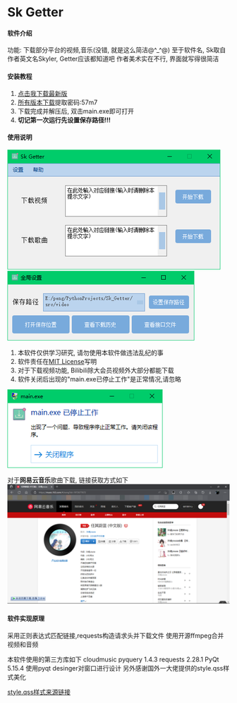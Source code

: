 # Sk Getter

#### 软件介绍
功能: 下载部分平台的视频,音乐(没错, 就是这么简洁@^_^@)
至于软件名, Sk取自作者英文名Skyler, Getter应该都知道吧
作者美术实在不行, 界面就写得很简洁

#### 安装教程

1.  [点击我下载最新版](https://gitee.com/skyler-sun/sk-getter/releases/download/v0.0.1/SkGetter_v001.7z)
2. [所有版本下载](https://skyler.lanzouo.com/b03pox9sd)提取密码:57m7
3. 下载完成并解压后, 双击main.exe即可打开
4. **切记第一次运行先设置保存路径!!!**

#### 使用说明

![软件截图1](2022-12-31_213256.png)
![软件截图2](2022-12-31_213320.png)

1.  本软件仅供学习研究, 请勿使用本软件做违法乱纪的事
2.  软件责任在[MIT License](https://gitee.com/skyler-sun/sk-getter/blob/master/LICENSE)写明
3. 对于下载视频功能, Bilibili除大会员视频外大部分都能下载
4. 软件关闭后出现的"main.exe已停止工作"是正常情况,请忽略

![停止工作截图](2022-12-31_213500.png)

对于**网易云音乐**歌曲下载, 链接获取方式如下
![网易云音乐](cloudmusic.png)

#### 软件实现原理
采用正则表达式匹配链接,requests构造请求头并下载文件
使用开源ffmpeg合并视频和音频

本软件使用的第三方库如下
cloudmusic
pyquery   1.4.3
requests  2.28.1
PyQt      5.15.4
使用pyqt desinger对窗口进行设计
另外感谢国外一大佬提供的style.qss样式美化

[style.qss样式来源链接](https://www.programmerall.com/article/26091298015/)